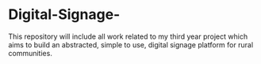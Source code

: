 # Digital-Signage-
This repository will include all work related to my third year project which aims to build an abstracted, simple to use, digital signage platform for rural communities.
